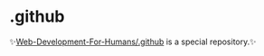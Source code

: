 # .github
:sparkles:[Web-Development-For-Humans/.github](https://github.com/Web-Development-For-Humans/.github) is a special repository.:sparkles:
